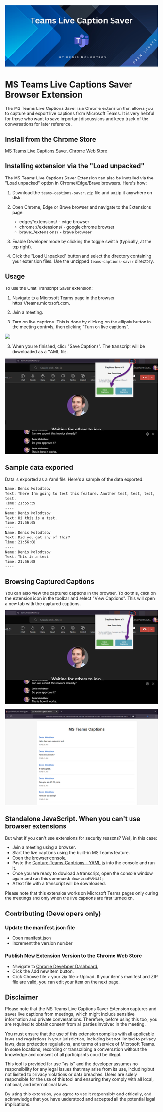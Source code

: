 ![](IMG/logo.png)

# MS Teams Live Captions Saver Browser Extension

The MS Teams Live Captions Saver is a Chrome extension that allows you to capture and export live captions from Microsoft Teams. It is very helpful for those who want to save important discussions and keep track of the conversations for later reference.

## Install from the Chrome Store

[MS Teams Live Captions Saver. Chrome Web Store](https://chromewebstore.google.com/detail/ms-teams-live-captions-sa/admggdkgfaifbniocphilidmpjbfldjc?pli=1)

## Installing extension via the "Load unpacked"
The MS Teams Live Captions Saver Extension can also be installed via the "Load unpacked" option in Chrome/Edge/Brave browsers. Here's how:

1. Download the `teams-captions-saver.zip` file and unzip it anywhere on disk.

2. Open Chrome, Edge or Brave browser  and navigate to the Extensions page:
   - edge://extensions/ -  edge browser
   - chrome://extensions/ -  google chrome browser
   - brave://extensions/ -  brave browser


3. Enable Developer mode by clicking the toggle switch (typically, at the top right).

4. Click the "Load Unpacked" button and select the directory containing your extension files. Use the unzipped `teams-captions-saver` directory.


## Usage

To use the Chat Transcript Saver extension:

1. Navigate to a Microsoft Teams page in the browser https://teams.microsoft.com.

2. Join a meeting.

3. Turn on live captions. This is done by clicking on the ellipsis button in the meeting controls, then clicking "Turn on live captions".

![](IMG/1.png)

3. When you're finished, click "Save Captions". The transcript will be downloaded as a YAML file.

![](IMG/4.png)


## Sample data exported

Data is exported as a Yaml file. Here's a sample of the data exported:

```
Name: Denis Molodtsov
Text: There I'm going to test this feature. Another test, test, test, test.
Time: 21:55:59
----
Name: Denis Molodtsov
Text: Hi this is a test.
Time: 21:56:05
----
Name: Denis Molodtsov
Text: Did you get any of this?
Time: 21:56:08
----
Name: Denis Molodtsov
Text: This is a test
Time: 21:56:08
----
```

## Browsing Captured Captions

You can also view the captured captions in the browser. To do this, click on the extension icon in the toolbar and select "View Captions". This will open a new tab with the captured captions.

![alt text](IMG/7.png)

![alt text](IMG/6.png)

## Standalone JavaScript. When you can't use browser extensions
But what if you can't use extensions for security reasons? Well, in this case:
- Join a meeting using a browser.
- Start the live captions using the built-in MS Teams feature.
- Open the browser console.
- Paste the [Capture-Teams-Captrions - YAML.js](https://github.com/Zerg00s/Live-Captions-Saver/blob/master/Standalone-scripts/Capture-Teams-Captrions%20-%20YAML.js) into the console and run it.
- Once you are ready to dowload a transcript, open the console window again and run this command: `downloadYAML();`
- A text file with a transcript will be downloaded.

Please note that this extension works on Microsoft Teams pages only during the meetings and only when the live captions are first turned on.

## Contributing (Developers only)

### Update the manifest.json file
- Open manifest.json
- Increment the version number

### Publish New Extension Version to the Chrome Web Store
- Navigate to [Chrome Developer Dashboard.](https://chrome.google.com/webstore/devconsole])
- Click the Add new item button.
- Click Choose file > your zip file > Upload. If your item's manifest and ZIP file are valid, you can edit your item on the next page.

## Disclaimer

Please note that the MS Teams Live Captions Saver Extension captures and saves live captions from meetings, which might include sensitive information and private conversations. Therefore, before using this tool, you are required to obtain consent from all parties involved in the meeting. 

You must ensure that the use of this extension complies with all applicable laws and regulations in your jurisdiction, including but not limited to privacy laws, data protection regulations, and terms of service of Microsoft Teams. In some locations, recording or transcribing a conversation without the knowledge and consent of all participants could be illegal.

This tool is provided for use "as is" and the developer assumes no responsibility for any legal issues that may arise from its use, including but not limited to privacy violations or data breaches. Users are solely responsible for the use of this tool and ensuring they comply with all local, national, and international laws.

By using this extension, you agree to use it responsibly and ethically, and acknowledge that you have understood and accepted all the potential legal implications.
